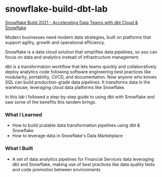 # snowflake-build-dbt-lab
[Snowflake Build 2021 - Accelerating Data Teams with dbt Cloud &amp; Snowflake](https://quickstarts.snowflake.com/guide/data_teams_with_dbt_cloud/#0)

Modern businesses need modern data strategies, built on platforms that support agility, growth and operational efficiency.

Snowflake is a data cloud solution that simplifies data pipelines, so you can focus on data and analytics instead of infrastructure management.

dbt is a transformation workflow that lets teams quickly and collaboratively deploy analytics code following software engineering best practices like modularity, portability, CI/CD, and documentation. Now anyone who knows SQL can build production-grade data pipelines. It transforms data in the warehouse, leveraging cloud data platforms like Snowflake.

In this lab I followed a step-by-step guide to using dbt with Snowflake and saw some of the benefits this tandem brings.

### What I Learned
* How to build scalable data transformation pipelines using dbt & Snowflake
* How to leverage data in Snowflake's Data Marketplace

### What I Built
* A set of data analytics pipelines for Financial Services data leveraging dbt and Snowflake, making use of best practices like data quality tests and code promotion between environments